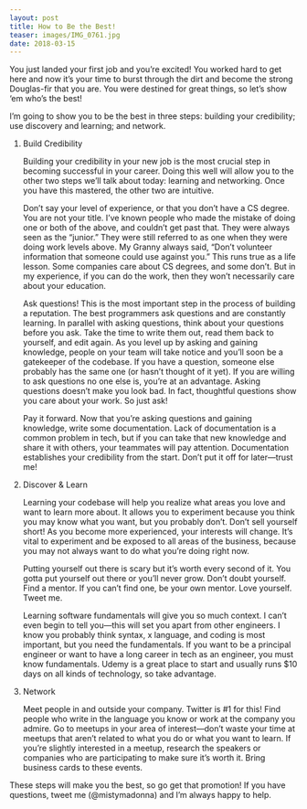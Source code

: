 ```yaml
---
layout: post
title: How to Be the Best!
teaser: images/IMG_0761.jpg
date: 2018-03-15
---
```


You just landed your first job and you’re excited! You worked hard to get here and now it’s your time to burst through the dirt and become the strong Douglas-fir that you are. You were destined for great things, so let’s show ‘em who’s the best!

I’m going to show you to be the best in three steps: building your credibility; use discovery and learning; and network.

1. Build Credibility

    Building your credibility in your new job is the most crucial step in becoming successful in your career. Doing this well will allow you to the other two steps we’ll talk about today: learning and networking. Once you have this mastered, the other two are intuitive.

    Don’t say your level of experience, or that you don’t have a CS degree.
    You are not your title. I’ve known people who made the mistake of doing one or both of the above, and couldn’t get past that. They were always seen as the “junior.” They were still referred to as one when they were doing work levels above. My Granny always said, “Don’t volunteer information that someone could use against you.” This runs true as a life lesson. Some companies care about CS degrees, and some don’t. But in my experience, if you can do the work, then they won’t necessarily care about your education.

    Ask questions!
    This is the most important step in the process of building a reputation. The best programmers ask questions and are constantly learning. In parallel with asking questions, think about your questions before you ask. Take the time to write them out, read them back to yourself, and edit again. As you level up by asking and gaining knowledge, people on your team will take notice and you’ll soon be a gatekeeper of the codebase. If you have a question, someone else probably has the same one (or hasn’t thought of it yet). If you are willing to ask questions no one else is, you’re at an advantage. Asking questions doesn’t make you look bad. In fact, thoughtful questions show you care about your work. So just ask!

    Pay it forward.
    Now that you’re asking questions and gaining knowledge, write some documentation. Lack of documentation is a common problem in tech, but if you can take that new knowledge and share it with others, your teammates will pay attention. Documentation establishes your credibility from the start. Don’t put it off for later—trust me!

2. Discover & Learn

    Learning your codebase will help you realize what areas you love and want to learn more about.
    It allows you to experiment because you think you may know what you want, but you probably don’t. Don’t sell yourself short! As you become more experienced, your interests will change. It’s vital to experiment and be exposed to all areas of the business, because you may not always want to do what you’re doing right now.

    Putting yourself out there is scary but it’s worth every second of it.
    You gotta put yourself out there or you’ll never grow. Don’t doubt yourself. Find a mentor. If you can’t find one, be your own mentor. Love yourself. Tweet me.

    Learning software fundamentals will give you so much context.
    I can’t even begin to tell you—this will set you apart from other engineers. I know you probably think syntax, x language, and coding is most important, but you need the fundamentals. If you want to be a principal engineer or want to have a long career in tech as an engineer, you must know fundamentals. Udemy is a great place to start and usually runs $10 days on all kinds of technology, so take advantage.

3. Network

    Meet people in and outside your company. Twitter is #1 for this! Find people who write in the language you know or work at the company you admire. Go to meetups in your area of interest—don’t waste your time at meetups that aren’t related to what you do or what you want to learn. If you’re slightly interested in a meetup, research the speakers or companies who are participating to make sure it’s worth it. Bring business cards to these events.

These steps will make you the best, so go get that promotion! If you have questions, tweet me (@mistymadonna) and I’m always happy to help.
